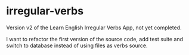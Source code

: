 # irregular-verbs
Version v2 of the Learn English Irregular Verbs App, not yet completed.

I want to refactor the first version of the source code, add test suite and switch to database instead of using files as verbs source.
